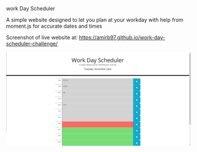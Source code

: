 work Day Scheduler

A simple website designed to let you plan at your workday with help from moment.js for accurate dates and times

Screenshot of live website at: https://amirb97.github.io/work-day-scheduler-challenge/

![Screenshot of webpage](./assets/images/work-day-website.png?raw=true)
